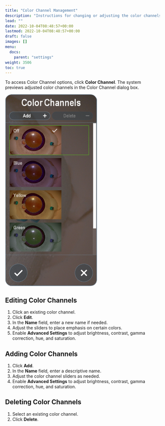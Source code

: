 ```yaml
---
title: "Color Channel Management"
description: "Instructions for changing or adjusting the color channels"
lead: ""
date: 2022-10-04T08:48:57+00:00
lastmod: 2022-10-04T08:48:57+00:00
draft: false
images: []
menu:
  docs:
    parent: "settings"
weight: 3506
toc: true
---
```


To access Color Channel options, click **Color Channel**. The system previews adjusted color channels in the Color Channel dialog box.

<img src="CC-setttings-eye.png" width="300px"/>

## Editing Color Channels

1. Click an existing color channel.
2. Click **Edit**.
3. In the **Name** field, enter a new name if needed.
4. Adjust the sliders to place emphasis on certain colors.
5. Enable **Advanced Settings** to adjust brightness, contrast, gamma correction, hue, and saturation.  

## Adding Color Channels

1. Click **Add**.
2. In the **Name** field, enter a descriptive name.
3. Adjust the color channel sliders as needed.
4. Enable **Advanced Settings** to adjust brightness, contrast, gamma correction, hue, and saturation.

## Deleting Color Channels

1. Select an existing color channel.
2. Click **Delete**.
